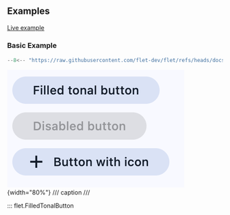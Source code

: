 ## Examples

[Live example](https://flet-controls-gallery.fly.dev/buttons/filledtonalbutton)

### Basic Example

```python
--8<-- "https://raw.githubusercontent.com/flet-dev/flet/refs/heads/docs/sdk/python/examples/controls/filled-tonal-button/basic.py"
```

![basic](https://raw.githubusercontent.com/flet-dev/flet/docs/sdk/python/examples/python/controls/filled-tonal-button/media/basic.png){width="80%"}
/// caption
///

::: flet.FilledTonalButton
